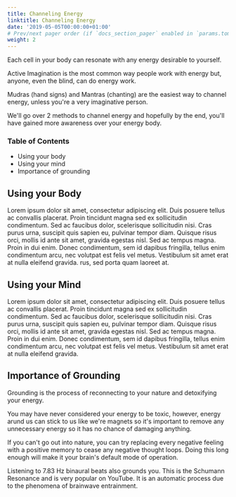 ```yaml
---
title: Channeling Energy
linktitle: Channeling Energy
date: '2019-05-05T00:00:00+01:00'
# Prev/next pager order (if `docs_section_pager` enabled in `params.toml`)
weight: 2
---
```


Each cell in your body can resonate with any energy desirable to yourself.

Active Imagination is the most common way people work with energy but, anyone, even the blind, can do energy work. 

Mudras (hand signs) and Mantras (chanting) are the easiest way to channel energy, unless you're a very imaginative person.

We'll go over 2 methods to channel energy and hopefully by the end, you'll have gained more awareness over your energy body.

### Table of Contents
* Using your body
* Using your mind
* Importance of grounding


## Using your Body

Lorem ipsum dolor sit amet, consectetur adipiscing elit. Duis posuere tellus ac convallis placerat. Proin tincidunt magna sed ex sollicitudin condimentum. Sed ac faucibus dolor, scelerisque sollicitudin nisi. Cras purus urna, suscipit quis sapien eu, pulvinar tempor diam. Quisque risus orci, mollis id ante sit amet, gravida egestas nisl. Sed ac tempus magna. Proin in dui enim. Donec condimentum, sem id dapibus fringilla, tellus enim condimentum arcu, nec volutpat est felis vel metus. Vestibulum sit amet erat at nulla eleifend gravida.
rus, sed porta quam laoreet at.

## Using your Mind

Lorem ipsum dolor sit amet, consectetur adipiscing elit. Duis posuere tellus ac convallis placerat. Proin tincidunt magna sed ex sollicitudin condimentum. Sed ac faucibus dolor, scelerisque sollicitudin nisi. Cras purus urna, suscipit quis sapien eu, pulvinar tempor diam. Quisque risus orci, mollis id ante sit amet, gravida egestas nisl. Sed ac tempus magna. Proin in dui enim. Donec condimentum, sem id dapibus fringilla, tellus enim condimentum arcu, nec volutpat est felis vel metus. Vestibulum sit amet erat at nulla eleifend gravida.

## Importance of Grounding
Grounding is the process of reconnecting to your nature and detoxifying your energy. 

You may have never considered your energy to be toxic, however, energy arund us can stick to us like we're magnets so it's important to remove any unnecessary energy so it has no chance of damaging anything. 

If you can't go out into nature, you can try replacing every negative feeling with a positive memory to cease any negative thought loops. Doing this long enough will make it your brain's default mode of operation. 

Listening to 7.83 Hz binaural beats also grounds you. This is the Schumann Resonance and is very popular on YouTube. It is an automatic process due to the phenomena of brainwave entrainment. 

